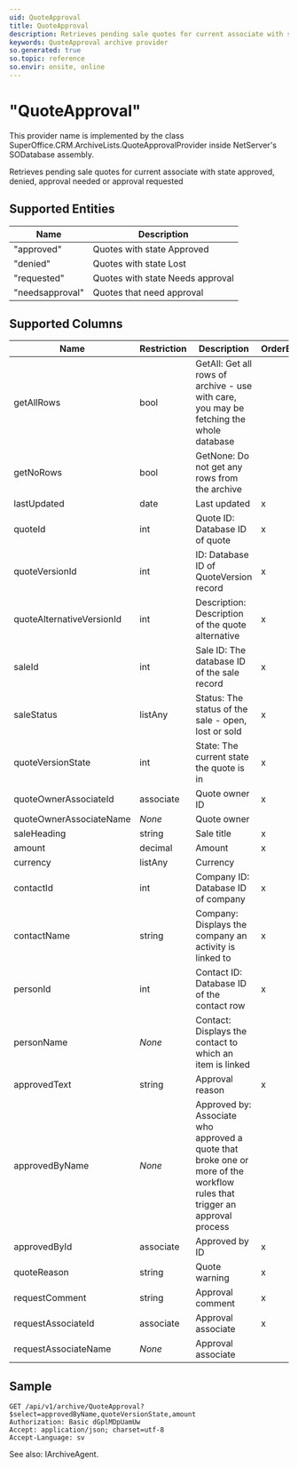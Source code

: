 ```yaml
---
uid: QuoteApproval
title: QuoteApproval
description: Retrieves pending sale quotes for current associate with state approved, denied, approval needed or approval requested
keywords: QuoteApproval archive provider
so.generated: true
so.topic: reference
so.envir: onsite, online
---
```


# "QuoteApproval"

This provider name is implemented by the class <see cref="T:SuperOffice.CRM.ArchiveLists.QuoteApprovalProvider">SuperOffice.CRM.ArchiveLists.QuoteApprovalProvider</see> inside NetServer's SODatabase assembly.

Retrieves pending sale quotes for current associate with state approved, denied, approval needed or approval requested

## Supported Entities
| Name | Description |
| ---- | ----- |
|"approved"|Quotes with state Approved|
|"denied"|Quotes with state Lost|
|"requested"|Quotes with state Needs approval|
|"needsapproval"|Quotes that need approval|

## Supported Columns
| Name | Restriction | Description | OrderBy
| ---- | ----- | ------- | ------ |
|getAllRows|bool|GetAll: Get all rows of archive - use with care, you may be fetching the whole database|  |
|getNoRows|bool|GetNone: Do not get any rows from the archive|  |
|lastUpdated|date|Last updated| x |
|quoteId|int|Quote ID: Database ID of quote| x |
|quoteVersionId|int|ID: Database ID of QuoteVersion record| x |
|quoteAlternativeVersionId|int|Description: Description of the quote alternative| x |
|saleId|int|Sale ID: The database ID of the sale record| x |
|saleStatus|listAny|Status: The status of the sale - open, lost or sold| x |
|quoteVersionState|int|State: The current state the quote is in| x |
|quoteOwnerAssociateId|associate|Quote owner ID| x |
|quoteOwnerAssociateName| *None* |Quote owner|  |
|saleHeading|string|Sale title| x |
|amount|decimal|Amount| x |
|currency|listAny|Currency|  |
|contactId|int|Company ID: Database ID of company| x |
|contactName|string|Company: Displays the company an activity is linked to| x |
|personId|int|Contact ID: Database ID of the contact row| x |
|personName| *None* |Contact: Displays the contact to which an item is linked|  |
|approvedText|string|Approval reason| x |
|approvedByName| *None* |Approved by: Associate who approved a quote that broke one or more of the workflow rules that trigger an approval process|  |
|approvedById|associate|Approved by ID| x |
|quoteReason|string|Quote warning| x |
|requestComment|string|Approval comment| x |
|requestAssociateId|associate|Approval associate| x |
|requestAssociateName| *None* |Approval associate|  |

## Sample

```http!
GET /api/v1/archive/QuoteApproval?$select=approvedByName,quoteVersionState,amount
Authorization: Basic dGplMDpUamUw
Accept: application/json; charset=utf-8
Accept-Language: sv

```



See also: <see cref="T:SuperOffice.CRM.Services.IArchiveAgent">IArchiveAgent</see>.</p>

